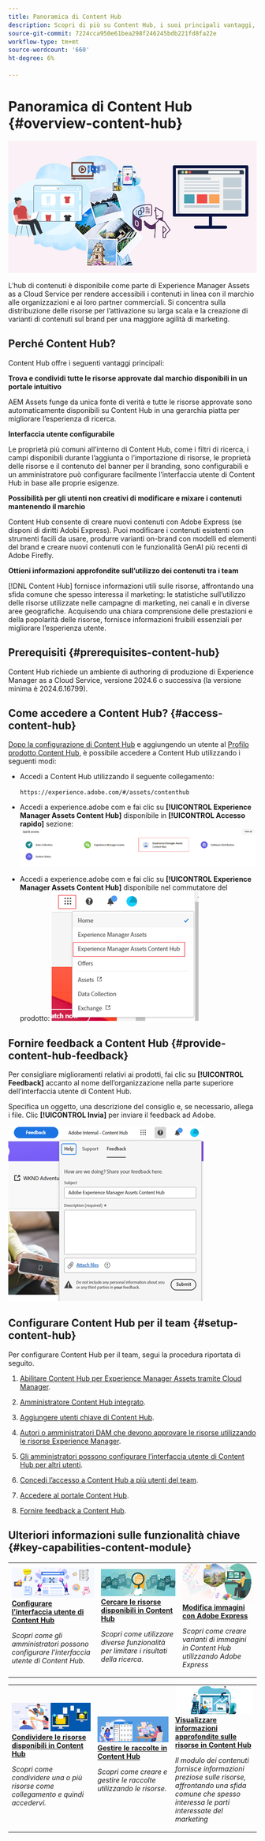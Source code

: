 ```yaml
---
title: Panoramica di Content Hub
description: Scopri di più su Content Hub, i suoi principali vantaggi, come accedervi e come fornire un feedback sulle opzioni disponibili in Content Hub.
source-git-commit: 7224cca950e61bea298f246245bdb221fd8fa22e
workflow-type: tm+mt
source-wordcount: '660'
ht-degree: 6%

---
```



# Panoramica di Content Hub {#overview-content-hub}

![Panoramica di Content Hub](assets/content-hub-overview.png)

L’hub di contenuti è disponibile come parte di Experience Manager Assets as a Cloud Service per rendere accessibili i contenuti in linea con il marchio alle organizzazioni e ai loro partner commerciali. Si concentra sulla distribuzione delle risorse per l’attivazione su larga scala e la creazione di varianti di contenuti sul brand per una maggiore agilità di marketing.

## Perché Content Hub?

Content Hub offre i seguenti vantaggi principali:

**Trova e condividi tutte le risorse approvate dal marchio disponibili in un portale intuitivo**

AEM Assets funge da unica fonte di verità e tutte le risorse approvate sono automaticamente disponibili su Content Hub in una gerarchia piatta per migliorare l’esperienza di ricerca.

**Interfaccia utente configurabile**

Le proprietà più comuni all’interno di Content Hub, come i filtri di ricerca, i campi disponibili durante l’aggiunta o l’importazione di risorse, le proprietà delle risorse e il contenuto del banner per il branding, sono configurabili e un amministratore può configurare facilmente l’interfaccia utente di Content Hub in base alle proprie esigenze.

**Possibilità per gli utenti non creativi di modificare e mixare i contenuti mantenendo il marchio**

Content Hub consente di creare nuovi contenuti con Adobe Express (se disponi di diritti Adobi Express). Puoi modificare i contenuti esistenti con strumenti facili da usare, produrre varianti on-brand con modelli ed elementi del brand e creare nuovi contenuti con le funzionalità GenAI più recenti di Adobe Firefly.

**Ottieni informazioni approfondite sull’utilizzo dei contenuti tra i team**

[!DNL Content Hub] fornisce informazioni utili sulle risorse, affrontando una sfida comune che spesso interessa il marketing: le statistiche sull’utilizzo delle risorse utilizzate nelle campagne di marketing, nei canali e in diverse aree geografiche. Acquisendo una chiara comprensione delle prestazioni e della popolarità delle risorse, fornisce informazioni fruibili essenziali per migliorare l’esperienza utente.

## Prerequisiti {#prerequisites-content-hub}

Content Hub richiede un ambiente di authoring di produzione di Experience Manager as a Cloud Service, versione 2024.6 o successiva (la versione minima è 2024.6.16799).

## Come accedere a Content Hub? {#access-content-hub}

[Dopo la configurazione di Content Hub](/help/assets/deploy-content-hub.md) e aggiungendo un utente al [Profilo prodotto Content Hub](/help/assets/deploy-content-hub.md#content-hub-instance-product-profile), è possibile accedere a Content Hub utilizzando i seguenti modi:

* Accedi a Content Hub utilizzando il seguente collegamento:

  `https://experience.adobe.com/#/assets/contenthub`

* Accedi a experience.adobe com e fai clic su **[!UICONTROL Experience Manager Assets Content Hub]** disponibile in **[!UICONTROL Accesso rapido]** sezione:
  ![Accesso a Content Hub](assets/access-content-hub.png)

* Accedi a experience.adobe com e fai clic su **[!UICONTROL Experience Manager Assets Content Hub]** disponibile nel commutatore del prodotto:
  ![Metodo di accesso Content Hub 3](assets/access-content-hub-alternate.png)



## Fornire feedback a Content Hub {#provide-content-hub-feedback}

Per consigliare miglioramenti relativi ai prodotti, fai clic su **[!UICONTROL Feedback]** accanto al nome dell’organizzazione nella parte superiore dell’interfaccia utente di Content Hub.

Specifica un oggetto, una descrizione del consiglio e, se necessario, allega i file. Clic **[!UICONTROL Invia]** per inviare il feedback ad Adobe.

![Feedback su Content Hub](assets/content-hub-feedback.png)

## Configurare Content Hub per il team {#setup-content-hub}

Per configurare Content Hub per il team, segui la procedura riportata di seguito.

1. [Abilitare Content Hub per Experience Manager Assets tramite Cloud Manager](deploy-content-hub.md#enable-content-hub).

1. [Amministratore Content Hub integrato](deploy-content-hub.md#onboard-content-hub-administrator).

1. [Aggiungere utenti chiave di Content Hub](deploy-content-hub.md#onboard-content-hub-consumer-users).

1. [Autori o amministratori DAM che devono approvare le risorse utilizzando le risorse Experience Manager](approve-assets.md).

1. [Gli amministratori possono configurare l’interfaccia utente di Content Hub per altri utenti](configure-content-hub-ui-options.md).

1. [Concedi l’accesso a Content Hub a più utenti del team](deploy-content-hub.md#onboard-content-hub-consumer-users).

1. [Accedere al portale Content Hub](#access-content-hub).

1. [Fornire feedback a Content Hub](#provide-content-hub-feedback).


## Ulteriori informazioni sulle funzionalità chiave {#key-capabilities-content-module}

<table>
<td>
   <a href="/help/assets/configure-content-hub-ui-options.md">
   <img alt="Distribuire l’hub di contenuti" src="./assets/configure-assets.png" />
   </a>
   <div>
      <a href="/help/assets/configure-content-hub-ui-options.md">
      <strong>Configurare l’interfaccia utente di Content Hub</strong>
      </a>
   </div>
   <p>
      <em>Scopri come gli amministratori possono configurare l’interfaccia utente di Content Hub. </em>
   </p>
</td>


<td>
   <a href="/help/assets/search-assets-content-hub.md">
   <img alt="Cercare le risorse disponibili in Content Hub" src="./assets/search.png" />
   </a>
   <div>
      <a href="/help/assets/search-assets-content-hub.md">
      <strong>Cercare le risorse disponibili in Content Hub</strong>
      </a>
   </div>
   <p>
      <em>Scopri come utilizzare diverse funzionalità per limitare i risultati della ricerca.</em>
   </p>
</td>
<td>
   <a href="/help/assets/edit-images-content-hub.md">
   <img alt="Modificare le immagini con Adobe Express" src="./assets/edit-images-content-hub.png" />
   </a>
   <div>
      <a href="/help/assets/edit-images-content-hub.md">
      <strong>Modifica immagini con Adobe Express</strong>
      </a>
   </div>
   <p>
      <em>Scopri come creare varianti di immagini in Content Hub utilizzando Adobe Express</em>
   </p>
</td>
</table>
<table>
<td>
   <a href="/help/assets/share-assets-content-hub.md">
   <img alt="Condividere le risorse disponibili in Content Hub" src="./assets/share-assets-banner.png" />
   </a>
   <div>
      <a href="/help/assets/share-assets-content-hub.md">
      <strong>Condividere le risorse disponibili in Content Hub</strong>
      </a>
   </div>
   <p>
      <em>Scopri come condividere una o più risorse come collegamento e quindi accedervi.</em>
   </p>
</td>
<td>
   <a href="/help/assets/collections-content-hub.md">
   <img alt="Gestire le raccolte nell’hub di contenuti" src="./assets/manage-collection.png" />
   </a>
   <div>
      <a href="/help/assets/collections-content-hub.md">
      <strong>Gestire le raccolte in Content Hub</strong>
      </a>
   </div>
   <p>
      <em>Scopri come creare e gestire le raccolte utilizzando le risorse.</em>
   </p>
</td>
<td>
   <a href="/help/assets/insights-content-hub.md">
   <img alt="Condividere le risorse disponibili in Content Hub" src="./assets/asset-insights-banner.jpg" />
   </a>
   <div>
      <a href="/help/assets/insights-content-hub.md">
      <strong>Visualizzare informazioni approfondite sulle risorse in Content Hub</strong>
      </a>
   </div>
   <p>
      <em> Il modulo dei contenuti fornisce informazioni preziose sulle risorse, affrontando una sfida comune che spesso interessa le parti interessate del marketing</em>
   </p>
</td>
</table>
